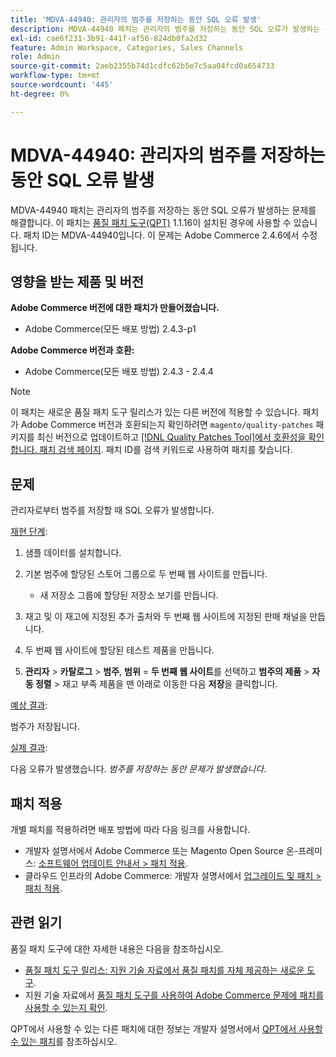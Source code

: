 ```yaml
---
title: 'MDVA-44940: 관리자의 범주를 저장하는 동안 SQL 오류 발생'
description: MDVA-44940 패치는 관리자의 범주를 저장하는 동안 SQL 오류가 발생하는 문제를 해결합니다. 이 패치는 [Quality Patches Tool (QPT)](/help/announcements/adobe-commerce-announcements/magento-quality-patches-released-new-tool-to-self-serve-quality-patches.md) 1.1.16이 설치된 경우 사용할 수 있습니다. 패치 ID는 MDVA-44940입니다. 이 문제는 Adobe Commerce 2.4.6에서 수정됩니다.
exl-id: cae6f231-3b91-441f-af56-824db0fa2d32
feature: Admin Workspace, Categories, Sales Channels
role: Admin
source-git-commit: 2aeb2355b74d1cdfc62b5e7c5aa04fcd0a654733
workflow-type: tm+mt
source-wordcount: '445'
ht-degree: 0%

---
```


# MDVA-44940: 관리자의 범주를 저장하는 동안 SQL 오류 발생

MDVA-44940 패치는 관리자의 범주를 저장하는 동안 SQL 오류가 발생하는 문제를 해결합니다. 이 패치는 [품질 패치 도구(QPT)](/help/announcements/adobe-commerce-announcements/magento-quality-patches-released-new-tool-to-self-serve-quality-patches.md) 1.1.16이 설치된 경우에 사용할 수 있습니다. 패치 ID는 MDVA-44940입니다. 이 문제는 Adobe Commerce 2.4.6에서 수정됩니다.

## 영향을 받는 제품 및 버전

**Adobe Commerce 버전에 대한 패치가 만들어졌습니다.**

* Adobe Commerce(모든 배포 방법) 2.4.3-p1

**Adobe Commerce 버전과 호환:**

* Adobe Commerce(모든 배포 방법) 2.4.3 - 2.4.4

>[!NOTE]
>
>이 패치는 새로운 품질 패치 도구 릴리스가 있는 다른 버전에 적용할 수 있습니다. 패치가 Adobe Commerce 버전과 호환되는지 확인하려면 `magento/quality-patches` 패키지를 최신 버전으로 업데이트하고 [[!DNL Quality Patches Tool]에서 호환성을 확인합니다. 패치 검색 페이지](https://experienceleague.adobe.com/tools/commerce-quality-patches/index.html). 패치 ID를 검색 키워드로 사용하여 패치를 찾습니다.

## 문제

관리자로부터 범주를 저장할 때 SQL 오류가 발생합니다.

<u>재현 단계</u>:

1. 샘플 데이터를 설치합니다.
1. 기본 범주에 할당된 스토어 그룹으로 두 번째 웹 사이트를 만듭니다.

   * 새 저장소 그룹에 할당된 저장소 보기를 만듭니다.

1. 재고 및 이 재고에 지정된 추가 출처와 두 번째 웹 사이트에 지정된 판매 채널을 만듭니다.
1. 두 번째 웹 사이트에 할당된 테스트 제품을 만듭니다.
1. **관리자** > **카탈로그** > **범주**, **범위** = **두 번째 웹 사이트**&#x200B;를 선택하고 **범주의 제품** > **자동 정렬** > 재고 부족 제품을 맨 아래로 이동한 다음 **저장**&#x200B;을 클릭합니다.

<u>예상 결과</u>:

범주가 저장됩니다.

<u>실제 결과</u>:

다음 오류가 발생했습니다. *범주를 저장하는 동안 문제가 발생했습니다*.

## 패치 적용

개별 패치를 적용하려면 배포 방법에 따라 다음 링크를 사용합니다.

* 개발자 설명서에서 Adobe Commerce 또는 Magento Open Source 온-프레미스: [소프트웨어 업데이트 안내서 > 패치 적용](https://experienceleague.adobe.com/en/docs/commerce-operations/tools/quality-patches-tool/usage).
* 클라우드 인프라의 Adobe Commerce: 개발자 설명서에서 [업그레이드 및 패치 > 패치 적용](https://experienceleague.adobe.com/en/docs/commerce-cloud-service/user-guide/develop/upgrade/apply-patches).

## 관련 읽기

품질 패치 도구에 대한 자세한 내용은 다음을 참조하십시오.

* [품질 패치 도구 릴리스: 지원 기술 자료에서 품질 패치를 자체 제공하는 새로운 도구](/help/announcements/adobe-commerce-announcements/magento-quality-patches-released-new-tool-to-self-serve-quality-patches.md).
* 지원 기술 자료에서 [품질 패치 도구를 사용하여 Adobe Commerce 문제에 패치를 사용할 수 있는지 확인](/help/support-tools/patches-available-in-qpt-tool/check-patch-for-magento-issue-with-magento-quality-patches.md).

QPT에서 사용할 수 있는 다른 패치에 대한 정보는 개발자 설명서에서 [QPT에서 사용할 수 있는 패치](https://experienceleague.adobe.com/tools/commerce-quality-patches/index.html)를 참조하십시오.
